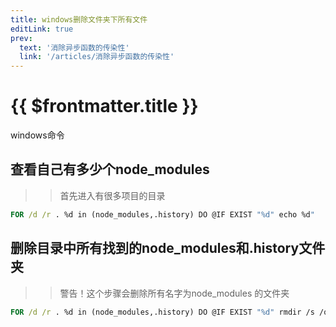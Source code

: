 ```yaml
---
title: windows删除文件夹下所有文件
editLink: true
prev:
  text: '消除异步函数的传染性'
  link: '/articles/消除异步函数的传染性'
---
```


# {{ $frontmatter.title }}

windows命令

## 查看自己有多少个node_modules
> >首先进入有很多项目的目录

``` cmd
FOR /d /r . %d in (node_modules,.history) DO @IF EXIST "%d" echo %d"
```

## 删除目录中所有找到的node_modules和.history文件夹
> >警告！这个步骤会删除所有名字为node_modules 的文件夹

``` cmd
FOR /d /r . %d in (node_modules,.history) DO @IF EXIST "%d" rmdir /s /q "%d"
```
